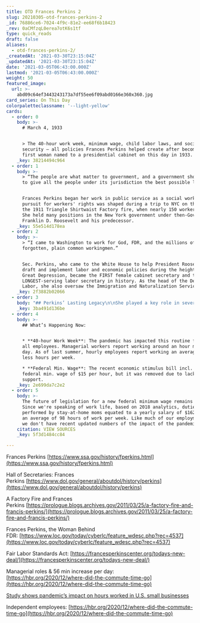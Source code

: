 ```yaml
---
title: OTD Frances Perkins 2
slug: 20210305-otd-frances-perkins-2
_id: 76886ce6-7024-4f9c-81e2-ee68f6b18423
_rev: 0aCMfzqL0erea7otK6s1tf
type: quick_reads
draft: false
aliases:
  - otd-frances-perkins-2/
_createdAt: '2021-03-30T23:15:04Z'
_updatedAt: '2021-03-30T23:15:04Z'
date: '2021-03-05T06:43:00.000Z'
lastmod: '2021-03-05T06:43:00.000Z'
weight: 50
featured_image:
  url: >-
    abd09c64ef3443243173a7df55ee6f09abd0166e360x360.jpg
card_series: On This Day
colorpaletteclassname: '--light-yellow'
cards:
  - order: 0
    body: >-
      # March 4, 1933


      > The 40-hour work week, minimum wage, child labor laws, and social
      security – all policies Frances Perkins helped create after becoming the
      first woman named to a presidential cabinet on this day in 1933.
    _key: 38214494c964
  - order: 1
    body: >-
      > “The people are what matter to government, and a government should aim
      to give all the people under its jurisdiction the best possible life.”


      Frances Perkins began her work in public service as a social worker. Her
      pursuit for workers' rights was shaped during a trip to NYC on the day of
      the 1911 Triangle Shirtwaist Factory fire, when nearly 150 workers died.
      She held many positions in the New York government under then-Governor
      Franklin D. Roosevelt and his predecessor.
    _key: 55e514d178ea
  - order: 2
    body: >-
      > “I came to Washington to work for God, FDR, and the millions of
      forgotten, plain common workingmen.”


      Sec. Perkins, who came to the White House to help President Roosevelt
      draft and implement labor and economic policies during the height of the
      Great Depression, became the FIRST female cabinet secretary and the
      LONGEST-serving labor secretary in history. As the head of the Dept. of
      Labor, she also oversaw the Immigration and Naturalization Service.
    _key: 2f3882b02066
  - order: 3
    body: "## Perkins’ Lasting Legacy\n\nShe played a key role in several parts of FDR’s New Deal – including the passing of the Fair Labor Standards Act (1938).\n\n* The act\_established a federal minimum wage ($0.25/hour with a gradual increase over the course of 7 years).\n* It also lowered the standard work week to 44 hours/week (which would decrease to 40 hours/week by 1940)."
    _key: 3ba491d136be
  - order: 4
    body: >-
      ## What’s Happening Now:


      * **40-hour Work Week**: The pandemic has impacted this routine for nearly
      all employees. Managerial workers report working around an hour more each
      day. As of last summer, hourly employees report working an average of 36%
      less hours per week.

      * **Federal Min. Wage**: The recent economic stimulus bill incl. a *new*
      federal min. wage of $15 per hour, but it was removed due to lack of
      support.
    _key: 2e699da7c2e2
  - order: 5
    body: >-
      The future of legislation for a new federal minimum wage remains TBD.
      Since we're speaking of work life, based on 2018 analytics, duties
      performed by stay-at-home moms equated to a yearly salary of $162,581 with
      an average of 98 hours of work per week. Like much of our employment data,
      we don't have recent updated numbers of the impact of the pandemic.
    citation: VIEW SOURCES
    _key: 5f3d1484cc84

---
```

Frances Perkins [https://www.ssa.gov/history/fperkins.html](https://www.ssa.gov/history/fperkins.html)

Hall of Secretaries: Frances Perkins [https://www.dol.gov/general/aboutdol/history/perkins](https://www.dol.gov/general/aboutdol/history/perkins)

A Factory Fire and Frances Perkins [https://prologue.blogs.archives.gov/2011/03/25/a-factory-fire-and-francis-perkins/](https://prologue.blogs.archives.gov/2011/03/25/a-factory-fire-and-francis-perkins/)

Frances Perkins, the Woman Behind FDR: [https://www.loc.gov/today/cyberlc/feature_wdesc.php?rec=4537](https://www.loc.gov/today/cyberlc/feature_wdesc.php?rec=4537)

Fair Labor Standards Act: [https://francesperkinscenter.org/todays-new-deal/](https://francesperkinscenter.org/todays-new-deal/)

Managerial roles & 56 min increase per day: [https://hbr.org/2020/12/where-did-the-commute-time-go](https://hbr.org/2020/12/where-did-the-commute-time-go)

[Study shows pandemic’s impact on hours worked in U.S. small businesses](https://news.yale.edu/2020/06/22/study-shows-pandemics-impact-hours-worked-us-small-businesses)

Independent employees: [https://hbr.org/2020/12/where-did-the-commute-time-go](https://hbr.org/2020/12/where-did-the-commute-time-go)